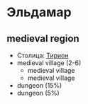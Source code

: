 # Эльдамар
## medieval region

*   Столица: [Тирион](tirion/index.md)
*   medieval village (2-6)
    *   medieval village
    *   medieval village
*   dungeon (15%)
*   dungeon (5%)
